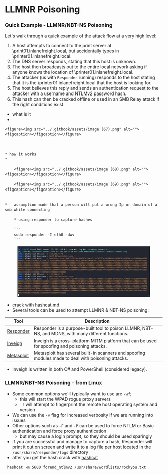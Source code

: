 # LLMNR Poisoning

### Quick Example - LLMNR/NBT-NS Poisoning

Let's walk through a quick example of the attack flow at a very high level:

1. A host attempts to connect to the print server at \print01.inlanefreight.local, but accidentally types in \printer01.inlanefreight.local.
2. The DNS server responds, stating that this host is unknown.
3. The host then broadcasts out to the entire local network asking if anyone knows the location of \printer01.inlanefreight.local.
4. The attacker (us with `Responder` running) responds to the host stating that it is the \printer01.inlanefreight.local that the host is looking for.
5. The host believes this reply and sends an authentication request to the attacker with a username and NTLMv2 password hash.
6. This hash can then be cracked offline or used in an SMB Relay attack if the right conditions exist.



* what is it
*

    <figure><img src="../.gitbook/assets/image (67).png" alt=""><figcaption></figcaption></figure>



    * how it works
    *

        <figure><img src="../.gitbook/assets/image (68).png" alt=""><figcaption></figcaption></figure>

        <figure><img src="../.gitbook/assets/image (69).png" alt=""><figcaption></figcaption></figure>


    *   assumption made that a person will put a wrong Ip or domain of a smb while connecting

        * using responder to capture hashes

        ```
        sudo responder -I eth0 -dwv 
        ```

<figure><img src="../.gitbook/assets/image (70).png" alt=""><figcaption></figcaption></figure>



* crack with [hashcat.md](hashcat.md "mention")
* Several tools can be used to attempt LLMNR & NBT-NS poisoning:

| **Tool**                                              | **Description**                                                                                     |
| ----------------------------------------------------- | --------------------------------------------------------------------------------------------------- |
| [Responder](https://github.com/lgandx/Responder)      | Responder is a purpose-built tool to poison LLMNR, NBT-NS, and MDNS, with many different functions. |
| [Inveigh](https://github.com/Kevin-Robertson/Inveigh) | Inveigh is a cross-platform MITM platform that can be used for spoofing and poisoning attacks.      |
| [Metasploit](https://www.metasploit.com/)             | Metasploit has several built-in scanners and spoofing modules made to deal with poisoning attacks.  |

* &#x20;Inveigh is written in both C# and PowerShell (considered legacy).

### LLMNR/NBT-NS Poisoning - from Linux

* Some common options we'll typically want to use are `-wf`;
  * this will start the WPAD rogue proxy servers
  * &#x20;`-f` will attempt to fingerprint the remote host operating system and version
* We can use the `-v` flag for increased verbosity if we are running into issues
* Other options such as `-F` and `-P` can be used to force NTLM or Basic authentication and force proxy authentication
  * but may cause a login prompt, so they should be used sparingly
* If you are successful and manage to capture a hash, Responder will print it out on screen and write it to a log file per host located in the `/usr/share/responder/logs` directory
* after you get the hash crack with [hashcat](app://obsidian.md/hashcat)

```shell-session
 hashcat -m 5600 forend_ntlmv2 /usr/share/wordlists/rockyou.txt 
```



